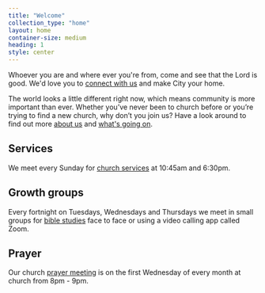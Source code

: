 ```yaml
---
title: "Welcome"
collection_type: "home"
layout: home
container-size: medium
heading: 1
style: center
---
```


Whoever you are and where ever you're from, come and see that the Lord is good. We'd love you to <a href="/connect/">connect with us</a> and make City your home.

The world looks a little different right now, which means community is more important than ever. Whether you’ve never been to church before or you’re trying to find a new church, why don’t you join us? Have a look around to find out more <a href="/about/">about us</a> and <a href="/whats-on/">what's going on</a>.

<div class="flex-row">
  <div class="flex-small sm-one-third card">
    <i class="icon-compass"></i>
    <h2>Services</h2>
    <p>We meet every Sunday for <a href="/sunday/">church services</a> at 10:45am and 6:30pm.</p>
  </div>
  <div class="flex-small sm-one-third card">
    <i class="icon-life-ring"></i>
    <h2>Growth groups</h2>
    <p>Every fortnight on Tuesdays, Wednesdays and Thursdays we meet in small groups for <a href="/whats-on/#growth-group">bible studies</a> face to face or using a video calling app called Zoom.</p>
  </div>
  <div class="flex-small sm-one-third card">
    <i class="icon-arrow-circle-up"></i>
    <h2>Prayer</h2>
    <p>Our church <a href="/whats-on/#prayer">prayer meeting</a> is on the first Wednesday of every month at church from 8pm - 9pm.</p>
  </div>
</div>
